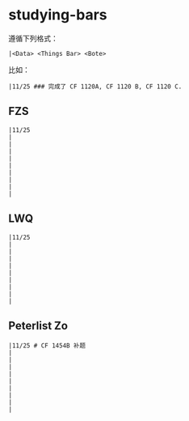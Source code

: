 # studying-bars

遵循下列格式：
``` text
|<Data> <Things Bar> <Bote>
```

比如：
``` text
|11/25 ### 完成了 CF 1120A, CF 1120 B, CF 1120 C.
```

## FZS

``` text
|11/25 
|
|
|
|
|
|
|
|
|
```

## LWQ

``` text
|11/25 
|
|
|
|
|
|
|
|
|
```

## Peterlist Zo

``` text
|11/25 # CF 1454B 补题
|
|
|
|
|
|
|
|
|
```
